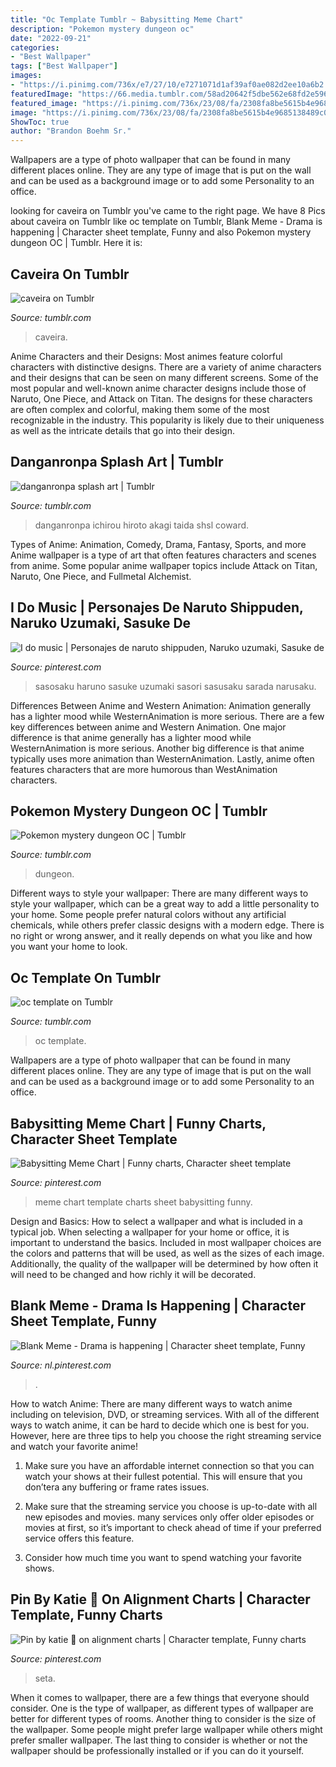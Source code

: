 ```yaml
---
title: "Oc Template Tumblr ~ Babysitting Meme Chart"
description: "Pokemon mystery dungeon oc"
date: "2022-09-21"
categories:
- "Best Wallpaper"
tags: ["Best Wallpaper"]
images:
- "https://i.pinimg.com/736x/e7/27/10/e7271071d1af39af0ae082d2ee10a6b2.jpg"
featuredImage: "https://66.media.tumblr.com/58ad20642f5dbe562e68fd2e5969612c/tumblr_p3c4rbrT471v2k0hno2_500.png"
featured_image: "https://i.pinimg.com/736x/23/08/fa/2308fa8be5615b4e9685138489c09cc8.jpg"
image: "https://i.pinimg.com/736x/23/08/fa/2308fa8be5615b4e9685138489c09cc8.jpg"
ShowToc: true
author: "Brandon Boehm Sr."
---
```





Wallpapers are a type of photo wallpaper that can be found in many different places online. They are any type of image that is put on the wall and can be used as a background image or to add some Personality to an office.

	

		
looking for caveira on Tumblr you've came to the right page. We have 8 Pics about caveira on Tumblr like oc template on Tumblr, Blank Meme - Drama is happening | Character sheet template, Funny and also Pokemon mystery dungeon OC | Tumblr. Here it is:
		
    
## Caveira On Tumblr

<img loading=lazy src="https://78.media.tumblr.com/81a02d803187813d58511fa56a3f85d7/tumblr_ne39fqD3x01tcn6djo1_500.jpg" onerror="this.onerror=null;this.src='https://tse3.mm.bing.net/th?id=OIP.oBzTWuYgEeaUMHJt6sX-WwHaLD&amp;pid=15.1';" alt="caveira on Tumblr">

_Source: tumblr.com_

>caveira. 

	

Anime Characters and their Designs: Most animes feature colorful characters with distinctive designs.
There are a variety of anime characters and their designs that can be seen on many different screens. Some of the most popular and well-known anime character designs include those of Naruto, One Piece, and Attack on Titan. The designs for these characters are often complex and colorful, making them some of the most recognizable in the industry. This popularity is likely due to their uniqueness as well as the intricate details that go into their design.

    
## Danganronpa Splash Art | Tumblr

<img loading=lazy src="https://66.media.tumblr.com/58ad20642f5dbe562e68fd2e5969612c/tumblr_p3c4rbrT471v2k0hno2_500.png" onerror="this.onerror=null;this.src='https://tse3.mm.bing.net/th?id=OIP.Q2bwcuhWoaKKOFveZfb6oQHaGH&amp;pid=15.1';" alt="danganronpa splash art | Tumblr">

_Source: tumblr.com_

>danganronpa ichirou hiroto akagi taida shsl coward. 

	

Types of Anime: Animation, Comedy, Drama, Fantasy, Sports, and more
Anime wallpaper is a type of art that often features characters and scenes from anime. Some popular anime wallpaper topics include Attack on Titan, Naruto, One Piece, and Fullmetal Alchemist.

    
## I Do Music | Personajes De Naruto Shippuden, Naruko Uzumaki, Sasuke De

<img loading=lazy src="https://i.pinimg.com/736x/23/08/fa/2308fa8be5615b4e9685138489c09cc8.jpg" onerror="this.onerror=null;this.src='https://tse4.mm.bing.net/th?id=OIP.6C5bqgZxf7eZDQgeO1S_MQHaID&amp;pid=15.1';" alt="I do music | Personajes de naruto shippuden, Naruko uzumaki, Sasuke de">

_Source: pinterest.com_

>sasosaku haruno sasuke uzumaki sasori sasusaku sarada narusaku. 

	

Differences Between Anime and Western Animation: Animation generally has a lighter mood while WesternAnimation is more serious.
There are a few key differences between anime and Western Animation. One major difference is that anime generally has a lighter mood while WesternAnimation is more serious. Another big difference is that anime typically uses more animation than WesternAnimation. Lastly, anime often features characters that are more humorous than WestAnimation characters.

    
## Pokemon Mystery Dungeon OC | Tumblr

<img loading=lazy src="https://64.media.tumblr.com/a7ec2a3d2f67cb00fa3ee44524e5c040/tumblr_ppx3ilTCgi1xjt3ydo2_500.png" onerror="this.onerror=null;this.src='https://tse4.mm.bing.net/th?id=OIP.jb1gBunBpLxamhv0FyDakAHaJ3&amp;pid=15.1';" alt="Pokemon mystery dungeon OC | Tumblr">

_Source: tumblr.com_

>dungeon. 

	

Different ways to style your wallpaper:
There are many different ways to style your wallpaper, which can be a great way to add a little personality to your home. Some people prefer natural colors without any artificial chemicals, while others prefer classic designs with a modern edge. There is no right or wrong answer, and it really depends on what you like and how you want your home to look.

    
## Oc Template On Tumblr

<img loading=lazy src="https://66.media.tumblr.com/3a8840857bd2be3545176a1b469e67e4/855db5f1585a0338-43/s640x960/401cbc817e683443a1b900ce17ac0d4158d1d39f.jpg" onerror="this.onerror=null;this.src='https://tse2.mm.bing.net/th?id=OIP.wACuc9gw603NmXFsGYSm1QHaH6&amp;pid=15.1';" alt="oc template on Tumblr">

_Source: tumblr.com_

>oc template. 

	



Wallpapers are a type of photo wallpaper that can be found in many different places online. They are any type of image that is put on the wall and can be used as a background image or to add some Personality to an office.

    
## Babysitting Meme Chart | Funny Charts, Character Sheet Template

<img loading=lazy src="https://i.pinimg.com/736x/e7/27/10/e7271071d1af39af0ae082d2ee10a6b2.jpg" onerror="this.onerror=null;this.src='https://tse3.mm.bing.net/th?id=OIP.nX3s61GgIk89Jntqz3_7hAHaG-&amp;pid=15.1';" alt="Babysitting Meme Chart | Funny charts, Character sheet template">

_Source: pinterest.com_

>meme chart template charts sheet babysitting funny. 

	

Design and Basics: How to select a wallpaper and what is included in a typical job.
When selecting a wallpaper for your home or office, it is important to understand the basics. Included in most wallpaper choices are the colors and patterns that will be used, as well as the sizes of each image. Additionally, the quality of the wallpaper will be determined by how often it will need to be changed and how richly it will be decorated.

    
## Blank Meme - Drama Is Happening | Character Sheet Template, Funny

<img loading=lazy src="https://i.pinimg.com/736x/35/69/ac/3569acfee6dfe1092aaa23e84ba50637.jpg" onerror="this.onerror=null;this.src='https://tse2.mm.bing.net/th?id=OIP.oTK5I3CreGUtyI7kcn9SHQHaI5&amp;pid=15.1';" alt="Blank Meme - Drama is happening | Character sheet template, Funny">

_Source: nl.pinterest.com_

>. 

	

How to watch Anime: There are many different ways to watch anime including on television, DVD, or streaming services.
With all of the different ways to watch anime, it can be hard to decide which one is best for you. However, here are three tips to help you choose the right streaming service and watch your favorite anime!
1. Make sure you have an affordable internet connection so that you can watch your shows at their fullest potential. This will ensure that you don’tera any buffering or frame rates issues.

2. Make sure that the streaming service you choose is up-to-date with all new episodes and movies. many services only offer older episodes or movies at first, so it’s important to check ahead of time if your preferred service offers this feature.

3. Consider how much time you want to spend watching your favorite shows.

    
## Pin By Katie 🌈 On Alignment Charts | Character Template, Funny Charts

<img loading=lazy src="https://i.pinimg.com/736x/f8/2f/3b/f82f3be7ef68a5a802cc628da6243a76.jpg" onerror="this.onerror=null;this.src='https://tse3.mm.bing.net/th?id=OIP.MdzQ0ix9xQ-uDD-jX_qLSgHaFa&amp;pid=15.1';" alt="Pin by katie 🌈 on alignment charts | Character template, Funny charts">

_Source: pinterest.com_

>seta. 

	

When it comes to wallpaper, there are a few things that everyone should consider. One is the type of wallpaper, as different types of wallpaper are better for different types of rooms. Another thing to consider is the size of the wallpaper. Some people might prefer large wallpaper while others might prefer smaller wallpaper. The last thing to consider is whether or not the wallpaper should be professionally installed or if you can do it yourself.

